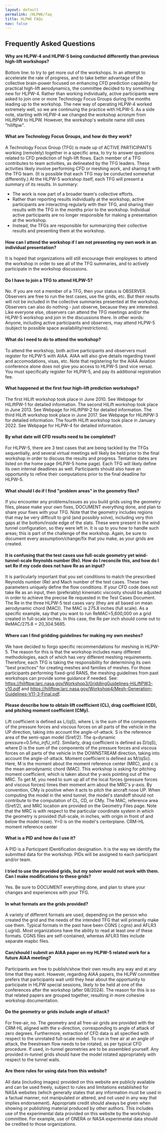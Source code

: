 ```yaml
---
layout: default
permalink: /HLPW6/faq
title: HLPW6 FAQs
nav: false
---
```


## Frequently Asked Questions
#### Why are HLPW-4 and HLPW-5 being conducted differently than previous high-lift workshops?
Bottom line: to try to get more out of the workshops. In an attempt to accelerate the rate of progress, and to take better advantage of the collective brain-power focused on enhancing CFD prediction capability for practical high-lift aerodynamics, the committee decided to try something new for HLPW-4. Rather than working individually, active participants were asked to join one or more Technology Focus Groups during the months leading up to the workshop. The new way of operating HLPW-4 worked extremely well, so we are continuing the practice with HLPW-5. As a side note, starting with HLPW-4 we changed the workshop acronym from HiLiftPW to HLPW. However, the workshop's website name still uses "hiliftpw".
 
#### What are Technology Focus Groups, and how do they work?
A Technology Focus Group (TFG) is made up of ACTIVE PARTICIPANTS working (remotely) together in a specific area, to try to answer questions related to CFD prediction of high-lift flows. Each member of a TFG contributes to team activities, as delineated by the TFG leaders. These activities likely involve performing CFD or meshing work, and sharing it with the TFG team. (It is possible that each TFG may be conducted somewhat differently.) At the HLPW-5 workshop itself, each TFG will present a summary of its results. In summary:

- The work is now part of a broader team's collective efforts.
- Rather than reporting results individually at the workshop, active participants are interacting regularly with their TFG, and sharing their results with the TFG in the months prior to the workshop. Individual active participants are no longer responsible for making a presentation at the workshop.
- Instead, the TFGs are responsible for summarizing their collective results and presenting them at the workshop. 

#### How can I attend the workshop if I am not presenting my own work in an individual presentation?
It is hoped that organizations will still encourage their employees to attend the workshop in order to see all of the TFG summaries, and to actively participate in the workshop discussions.

 
#### Do I have to join a TFG to attend HLPW-5?
No. If you are not a member of a TFG, then your status is OBSERVER. Observers are free to run the test cases, use the grids, etc. But their results will not be included in the collective summaries presented at the workshop. Observers can also do nothing - just observe, because they are interested. Like everyone else, observers can attend the TFG meetings and/or the HLPW-5 workshop and join in the discussions there. In other words: Anyone, including active participants and observers, may attend HLPW-5 (subject to possible space availability/restrictions).
 
#### What do I need to do to attend the workshop?
To attend the workshop, both active participants and observers must register for HLPW-5 with AIAA. AIAA will also give details regarding travel and accomodations, visas, etc. Note that registering for the AIAA Aviation conference alone does not give you access to HLPW-5 (and vice versa). You must specifically register for HLPW-5, and pay its additional registration fee.
 
#### What happened at the first four high-lift prediction workshops?
The first HiLift workshop took place in June 2010. See Webpage for HiLiftPW-1 for detailed information. The second HiLift workshop took place in June 2013. See Webpage for HiLiftPW-2 for detailed information. The third HiLift workshop took place in June 2017. See Webpage for HiLiftPW-3 for detailed information. The fourth HiLift workshop took place in January 2022. See Webpage for HLPW-4 for detailed information.

#### By what date will CFD results need to be completed?
For HLPW-5, there are 3 test cases that are being tackled by the TFGs sequentially, and several virtual meetings will likely be held prior to the final workshop in order to discuss the results and progress. Tentative dates are listed on the home page (HLPW-5 home page). Each TFG will likely define its own internal deadlines as well. Participants should also have an opportunity to refine their computations prior to the final deadline for HLPW-5.
 
#### What should I do if I find "problem areas" in the geometry files?
If you encounter any problems/issues as you build grids using the geometry files, please make your own fixes, DOCUMENT everything done, and plan to share your fixes with your TFG. Note that the geometry includes regions that may be very difficult to grid (and possibly solve), including very thin gaps at the bottom/inside edge of the slats. These were present in the wind tunnel configuration, so they were left in. It is up to you how to handle such areas; this is part of the challenge of the workshop. Again, be sure to document every assumption/change/fix that you make, as your grids are created.

#### It is confusing that the test cases use full-scale geometry yet wind-tunnel-scale Reynolds number (Re). How do I reconcile this, and how do I set Re if my code does not have Re as an input?
It is particularly important that you set conditions to match the prescribed Reynolds number (Re) and Mach number of the test cases. These two parameters uniquely define the flow conditions. If your CFD code does not take Re as an input, then (preferably) kinematic viscosity should be adjusted in order to achieve the precise Re requested in the Test Cases Document. The Re in the three HLPW-5 test cases vary (they are all based on mean aerodynamic chord (MAC)). The MAC is 275.8 inches (full scale). As a specific example, say that you want to run ReMAC=5,600,000 on a grid created in full-scale inches. In this case, the Re per inch should come out to ReMAC/275.8 = 20,304.5685.
 
#### Where can I find gridding guidelines for making my own meshes?
We have decided to forgo specific recommendations for meshing in HLPW-5. The reason for this is that the workshop includes many different methodologies, each of which has very different meshing requirements. Therefore, each TFG is taking the responsibility for determining its own "best practices" for creating meshes and families of meshes. For those participants performing fixed-grid RANS, the meshing guidelines from past workshops can provide some guidance if needed. See: https://hiliftpw.larc.nasa.gov/Workshop3/GriddingGuidelines-HiLiftPW3-v10.pdf and https://hiliftpw.larc.nasa.gov/Workshop4/Mesh-Generation-Guidelines-V11-3-Final.pdf.
 
#### Please describe how to obtain lift coefficient (CL), drag coefficient (CD), and pitching moment coefficient (CMy).
Lift coefficient is defined as L/(qS), where L is the sum of the components of the pressure forces and viscous forces on all parts of the vehicle in the UP direction, taking into account the angle-of-attack. S is the reference area of the semi-span model (Sref/2). The q=dynamic pressure=0.5*rho_inf*U_inf2. Similarly, drag coefficient is defined as D/(qS), where D is the sum of the components of the pressure forces and viscous forces on all parts of the vehicle in the DOWNSTREAM direction, taking into account the angle-of-attack. Moment coefficient is defined as M/(qSc). Here, M is the moment about the moment reference center (MRC), and c is the mean aerodynamic chord (MAC). This workshop is asking for pitching moment coefficient, which is taken about the y-axis pointing out of the MRC. To get M, you need to sum up all of the local forces (pressure forces and viscous forces) times their moment arm about the MRC's y-axis. By convention, CMy is positive when it acts to pitch the aircraft nose UP. When computing the model in the wind tunnel, the model's standoff should not contribute to the computation of CL, CD, or CMy. The MAC, reference area (Sref/2), and MRC location are provided on the Geometry Files page. Note that the MRC is with respect to the particular coordinate system in which the geometry is provided (full-scale, in inches, with origin in front of and below the model nose). Y=0 is on the model's centerplane.
CRM-HL moment reference center
 
#### What is a PID and how do I use it?
A PID is a Participant IDentification designation. It is the way we identify the submitted data for the workshop. PIDs will be assigned to each participant and/or team.

#### I tried to use the provided grids, but my solver would not work with them. Can I make modifications to these grids?
Yes. Be sure to DOCUMENT everything done, and plan to share your changes and experiences with your TFG.
 
#### In what formats are the grids provided?
A variety of different formats are used, depending on the person who created the grid and the needs of the intended TFG that will primarily make use them. Typical formats in the past have been CGNS (.cgns) and AFLR3 (.ugrid). Most organizations have the ability to read at least one of these formats. CGNS files are self-contained, whereas AFLR3 files include separate mapbc files.

#### Can/should I submit an AIAA paper on my HLPW-5 related work for a future AIAA meeting?
Participants are free to publish/show their own results any way and at any time that they want. However, regarding AIAA papers, the HLPW committee prefers that participants wait until they hear about the opportunity to participate in HLPW special sessions, likely to be held at one of the conferences after the workshop (after 08/2024). The reason for this is so that related papers are grouped together, resulting in more cohesive workshop documentation.

#### Do the geometry or grids include angle of attack?
For free-air, no. The geometry and all free-air grids are provided with the CRM-HL aligned with the x-direction, corresponding to angle of attack of zero degrees. Furthermore, extraction of CFD data is all specified with respect to the unrotated full-scale model. To run in free air at an angle of attack, the freestream flow needs to be rotated, as per typical CFD procedure. If used, in-tunnel geometries are to be assembled yourself. Any provided in-tunnel grids should have the model rotated appropriately with respect to the tunnel walls.
 
#### Are there rules for using data from this website?
All data (including images) provided on this website are publicly available and can be used freely, subject to rules and limitations established for NASA websites (which generally states that any information must be used in a factual manner, not manipulated or altered, and not used in any way that implies endorsement). Appropriate credit should always be given when showing or publishing material produced by other authors. This includes use of the experimental data provided on this website by the workshop committee. For example, use of ONERA or NASA experimental data should be credited to those organizations.
